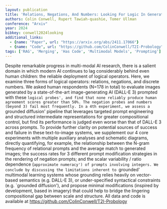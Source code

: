 ```yaml
---
layout: publication
title: 'Relations, Negations, And Numbers: Looking For Logic In Generative Text-to-image Models'
authors: Colin Conwell, Rupert Tawiah-quashie, Tomer Ullman
conference: "Arxiv"
year: 2024
bibkey: conwell2024looking
additional_links:
  - {name: "Paper", url: "https://arxiv.org/abs/2411.17066"}
  - {name: "Code", url: "https://github.com/ColinConwell/T2I-Probology"}
tags: ['RAG', 'Merging', 'Has Code', 'Multimodal Models', 'Prompting']
---
```

Despite remarkable progress in multi-modal AI research, there is a salient
domain in which modern AI continues to lag considerably behind even human
children: the reliable deployment of logical operators. Here, we examine three
forms of logical operators: relations, negations, and discrete numbers. We
asked human respondents (N=178 in total) to evaluate images generated by a
state-of-the-art image-generating AI (DALL-E 3) prompted with these `logical
probes', and find that none reliably produce human agreement scores greater
than 50%. The negation probes and numbers (beyond 3) fail most frequently. In
a 4th experiment, we assess a `grounded diffusion' pipeline that leverages
targeted prompt engineering and structured intermediate representations for
greater compositional control, but find its performance is judged even worse
than that of DALL-E 3 across prompts. To provide further clarity on potential
sources of success and failure in these text-to-image systems, we supplement
our 4 core experiments with multiple auxiliary analyses and schematic diagrams,
directly quantifying, for example, the relationship between the N-gram
frequency of relational prompts and the average match to generated images; the
success rates for 3 different prompt modification strategies in the rendering
of negation prompts; and the scalar variability / ratio dependence
(`approximate numeracy') of prompts involving integers. We conclude by
discussing the limitations inherent to `grounded' multimodal learning systems
whose grounding relies heavily on vector-based semantics (e.g. DALL-E 3), or
under-specified syntactical constraints (e.g. `grounded diffusion'), and
propose minimal modifications (inspired by development, based in imagery) that
could help to bridge the lingering compositional gap between scale and
structure. All data and code is available at
https://github.com/ColinConwell/T2I-Probology
